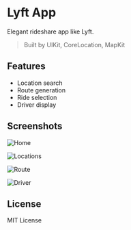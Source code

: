 # Lyft App

Elegant rideshare app like Lyft.

> Built by UIKit, CoreLocation, MapKit

## Features
- Location search
- Route generation
- Ride selection
- Driver display

## Screenshots

![Home](https://user-images.githubusercontent.com/43511249/92014322-0a3fa880-ed1d-11ea-9a9d-471d3f434c9c.png)

![Locations](https://user-images.githubusercontent.com/43511249/92014396-2c392b00-ed1d-11ea-81fa-d24530da1320.png)

![Route](https://user-images.githubusercontent.com/43511249/92014633-8df99500-ed1d-11ea-9bd3-f7dd732e0c7a.png)

![Driver](https://user-images.githubusercontent.com/43511249/92018170-ccde1980-ed22-11ea-9789-cfd7c7e9c944.png)

## License

MIT License





